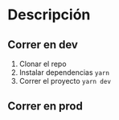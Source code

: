 # Descripción

## Correr en dev
1. Clonar el repo
2. Instalar dependencias ````yarn````
3. Correr el proyecto ````yarn dev````

## Correr en prod

